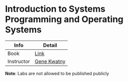 # Introduction to Systems Programming and Operating Systems
| Info       | Detail                                          |
| ---------- | ----------------------------------------------- |
| Book       | [Link](https://pages.cs.wisc.edu/~remzi/OSTEP/) | 
| Instructor | [Gene Kwatny](mailto:gkwatny@temple.edu)        |

**Note**: Labs are not allowed to be published publicly